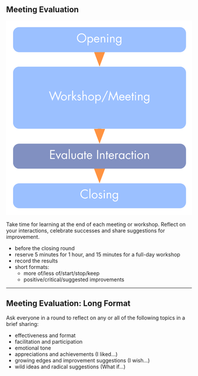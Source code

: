 ## Meeting Evaluation


![right,fit](img/meetings/evaluate-interactions.png)

Take time for learning at the end of each meeting or workshop.
 Reflect on your interactions, celebrate successes and share suggestions for improvement.

* before the closing round
* reserve 5 minutes for 1 hour, and 15 minutes for a full-day workshop
* record the results
* short formats: 
    * more of/less of/start/stop/keep
    * positive/critical/suggested improvements

---

## Meeting Evaluation: Long Format

Ask everyone in a round to reflect on any or all of the following topics in a brief sharing: 

* effectiveness and format
* facilitation and participation
* emotional tone
* appreciations and achievements (I liked...)
* growing edges and improvement suggestions (I wish...)
* wild ideas and radical suggestions (What if...)
